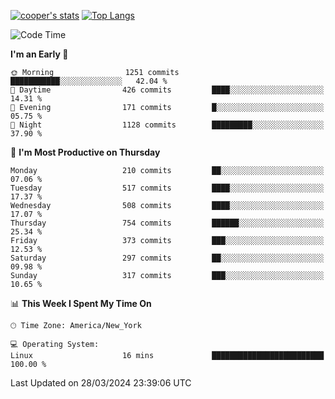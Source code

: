 [![cooper's stats](https://github-readme-stats-dwoluvhms-coopjz.vercel.app/api?username=coopjz&count_private=true)](https://github.com/coopjz/github-readme-stats)
[![Top Langs](https://github-readme-stats-dwoluvhms-coopjz.vercel.app/api/top-langs/?username=coopjz&count_private=true&langs_count=8&layout=compact)](https://github.com/coopjz/github-readme-stats)
<!--START_SECTION:waka-->
![Code Time](http://img.shields.io/badge/Code%20Time-4%20hrs%2040%20mins-blue)

**I'm an Early 🐤** 

```text
🌞 Morning                1251 commits        ███████████░░░░░░░░░░░░░░   42.04 % 
🌆 Daytime                426 commits         ████░░░░░░░░░░░░░░░░░░░░░   14.31 % 
🌃 Evening                171 commits         █░░░░░░░░░░░░░░░░░░░░░░░░   05.75 % 
🌙 Night                  1128 commits        █████████░░░░░░░░░░░░░░░░   37.90 % 
```
📅 **I'm Most Productive on Thursday** 

```text
Monday                   210 commits         ██░░░░░░░░░░░░░░░░░░░░░░░   07.06 % 
Tuesday                  517 commits         ████░░░░░░░░░░░░░░░░░░░░░   17.37 % 
Wednesday                508 commits         ████░░░░░░░░░░░░░░░░░░░░░   17.07 % 
Thursday                 754 commits         ██████░░░░░░░░░░░░░░░░░░░   25.34 % 
Friday                   373 commits         ███░░░░░░░░░░░░░░░░░░░░░░   12.53 % 
Saturday                 297 commits         ██░░░░░░░░░░░░░░░░░░░░░░░   09.98 % 
Sunday                   317 commits         ███░░░░░░░░░░░░░░░░░░░░░░   10.65 % 
```


📊 **This Week I Spent My Time On** 

```text
🕑︎ Time Zone: America/New_York

💻 Operating System: 
Linux                    16 mins             █████████████████████████   100.00 % 
```


 Last Updated on 28/03/2024 23:39:06 UTC
<!--END_SECTION:waka-->
